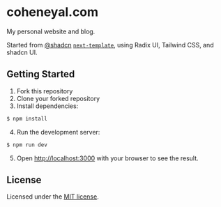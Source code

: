 # coheneyal.com

My personal website and blog.

Started from [@shadcn](shadcn.com) [`next-template`](https://github.com/shadcn/next-template),
using Radix UI, Tailwind CSS, and shadcn UI.

## Getting Started

1. Fork this repository
2. Clone your forked repository
3. Install dependencies:

```bash
$ npm install
```

4. Run the development server:

```bash
$ npm run dev
```

5. Open [http://localhost:3000](http://localhost:3000) with your browser to see the result.

## License

Licensed under the [MIT license](https://github.com/shadcn/ui/blob/main/LICENSE.md).
